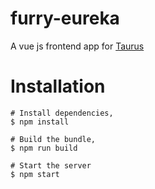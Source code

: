 # furry-eureka
A vue js frontend app for [Taurus]()

# Installation

```
# Install dependencies,
$ npm install

# Build the bundle,
$ npm run build

# Start the server
$ npm start
```